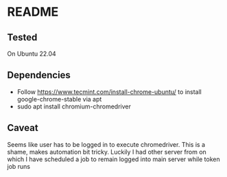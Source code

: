 # README #
## Tested ##
On Ubuntu 22.04
## Dependencies ##
- Follow https://www.tecmint.com/install-chrome-ubuntu/ to install google-chrome-stable via apt
- sudo apt install chromium-chromedriver
## Caveat ##
Seems like user has to be logged in to execute chromedriver. This is a shame, makes automation bit tricky. Luckily I had other server from on which I have scheduled a job to remain logged into main server while token job runs
